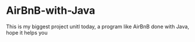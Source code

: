 # AirBnB-with-Java
This is my biggest project unitl today, a program like AirBnB done with Java, hope it helps you

